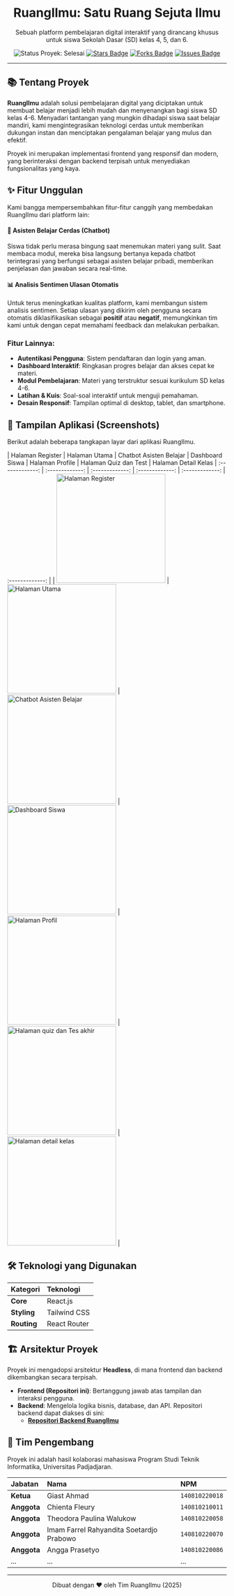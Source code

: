 <div align="center">
  <h1><b>RuangIlmu: Satu Ruang Sejuta Ilmu</b></h1>
  <p>
    Sebuah platform pembelajaran digital interaktif yang dirancang khusus untuk siswa Sekolah Dasar (SD) kelas 4, 5, dan 6.
  </p>
  <p>
    <img src="https://img.shields.io/badge/status-Selesai-green" alt="Status Proyek: Selesai"/>
    <a href="https://github.com/giastahmad/frontend-ruangilmu/stargazers"><img src="https://img.shields.io/github/stars/giastahmad/frontend-ruangilmu" alt="Stars Badge"/></a>
    <a href="https://github.com/giastahmad/frontend-ruangilmu/network/members"><img src="https://img.shields.io/github/forks/giastahmad/frontend-ruangilmu" alt="Forks Badge"/></a>
    <a href="https://github.com/giastahmad/frontend-ruangilmu/issues"><img src="https://img.shields.io/github/issues/giastahmad/frontend-ruangilmu" alt="Issues Badge"/></a>
  </p>
</div>

---

## 📚 Tentang Proyek

**RuangIlmu** adalah solusi pembelajaran digital yang diciptakan untuk membuat belajar menjadi lebih mudah dan menyenangkan bagi siswa SD kelas 4-6. Menyadari tantangan yang mungkin dihadapi siswa saat belajar mandiri, kami mengintegrasikan teknologi cerdas untuk memberikan dukungan instan dan menciptakan pengalaman belajar yang mulus dan efektif.

Proyek ini merupakan implementasi frontend yang responsif dan modern, yang berinteraksi dengan backend terpisah untuk menyediakan fungsionalitas yang kaya.

## ✨ Fitur Unggulan

Kami bangga mempersembahkan fitur-fitur canggih yang membedakan RuangIlmu dari platform lain:

#### 🤖 **Asisten Belajar Cerdas (Chatbot)**
Siswa tidak perlu merasa bingung saat menemukan materi yang sulit. Saat membaca modul, mereka bisa langsung bertanya kepada chatbot terintegrasi yang berfungsi sebagai asisten belajar pribadi, memberikan penjelasan dan jawaban secara real-time.

#### 📊 **Analisis Sentimen Ulasan Otomatis**
Untuk terus meningkatkan kualitas platform, kami membangun sistem analisis sentimen. Setiap ulasan yang dikirim oleh pengguna secara otomatis diklasifikasikan sebagai **positif** atau **negatif**, memungkinkan tim kami untuk dengan cepat memahami feedback dan melakukan perbaikan.

### Fitur Lainnya:
- **Autentikasi Pengguna**: Sistem pendaftaran dan login yang aman.
- **Dashboard Interaktif**: Ringkasan progres belajar dan akses cepat ke materi.
- **Modul Pembelajaran**: Materi yang terstruktur sesuai kurikulum SD kelas 4-6.
- **Latihan & Kuis**: Soal-soal interaktif untuk menguji pemahaman.
- **Desain Responsif**: Tampilan optimal di desktop, tablet, dan smartphone.

## 📸 Tampilan Aplikasi (Screenshots)

Berikut adalah beberapa tangkapan layar dari aplikasi RuangIlmu.

| Halaman Register | Halaman Utama | Chatbot Asisten Belajar | Dashboard Siswa | Halaman Profile | Halaman Quiz dan Test | Halaman Detail Kelas
| :-------------: | :-------------: | :-------------: | :-------------: | :-------------: | :-------------: |
| <img src="https://raw.githubusercontent.com/giastahmad/frontend-ruangilmu/ruangilmu/src/components/img/register-page.png" alt="Halaman Register" width="250"> | <img src="https://raw.githubusercontent.com/giastahmad/frontend-ruangilmu/ruangilmu/src/components/img/home-page.png" alt="Halaman Utama" width="250"> | <img src="https://raw.githubusercontent.com/giastahmad/frontend-ruangilmu/ruangilmu/src/components/img/modul-with-chatbot-page.png" alt="Chatbot Asisten Belajar" width="250"> | <img src="https://raw.githubusercontent.com/giastahmad/frontend-ruangilmu/ruangilmu/src/components/img/dashboard-page.png" alt="Dashboard Siswa" width="250"> | <img src="https://raw.githubusercontent.com/giastahmad/frontend-ruangilmu/ruangilmu/src/components/img/profile-page.png" alt="Halaman Profil" width="250"> | <img src="https://raw.githubusercontent.com/giastahmad/frontend-ruangilmu/ruangilmu/src/components/img/quiz-and-final-test-page.png" alt="Halaman quiz dan Tes akhir" width="250"> | <img src="https://raw.githubusercontent.com/giastahmad/frontend-ruangilmu/ruangilmu/src/components/img/course-detail-page.png" alt="Halaman detail kelas" width="250"> |

## 🛠️ Teknologi yang Digunakan

| Kategori | Teknologi |
| :--- | :--- |
| **Core** | React.js |
| **Styling** | Tailwind CSS |
| **Routing** | React Router |

## 🏗️ Arsitektur Proyek

Proyek ini mengadopsi arsitektur **Headless**, di mana frontend dan backend dikembangkan secara terpisah.
- **Frontend (Repositori ini)**: Bertanggung jawab atas tampilan dan interaksi pengguna.
- **Backend**: Mengelola logika bisnis, database, dan API. Repositori backend dapat diakses di sini:
  - **[Repositori Backend RuangIlmu](https://github.com/callmeAngga/backend-ruangilmu)**


## 👥 Tim Pengembang

Proyek ini adalah hasil kolaborasi mahasiswa Program Studi Teknik Informatika, Universitas Padjadjaran.

| Jabatan | Nama | NPM |
| :--- | :--- | :--- |
| **Ketua** | Giast Ahmad | `140810220018` |
| **Anggota** | Chienta Fleury | `140810210011` |
| **Anggota** | Theodora Paulina Walukow | `140810220058` |
| **Anggota** | Imam Farrel Rahyandita Soetardjo Prabowo | `140810220070` |
| **Anggota** | Angga Prasetyo | `140810220086` |
| ... | ... | ... |

---
<div align="center">
  Dibuat dengan ❤️ oleh Tim RuangIlmu (2025)
</div>
